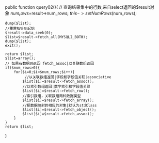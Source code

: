 public function query02(){
	// 查询结果集中的行数,来自select返回的$result对象
	$num_rows=$result->num_rows;
	$this->setNumRows($num_rows);
	
	dump($list);
	//重置指针到起始
	$result->data_seek(0);
	$list=$result->fetch_all(MYSQLI_BOTH);
	dump($list);
	exit();
	
	return $list;
	$list=array();
	// 如果有数据则返回 fetch_assoc|以关联数组返回
	if($num_rows>0){
		for($i=0;$i<$num_rows;$i++){
			 //以关联数组返回|字段和字段值关联|associative
			$list[$i]=$result->fetch_assoc();
			//以索引数组返回|数字索引和字段值关联
			$list[$i]=$result->fetch_row();
			//索引数组，关联数组两种数据类型
			$list[$i]=$result->fetch_array();
			//把数据映射的相应的对象|默认为stdClass
			$list[$i]=$result->fetch_object();
			$list[$i]=$result->fetch_assoc();
		}
	}
	return $list;
}
